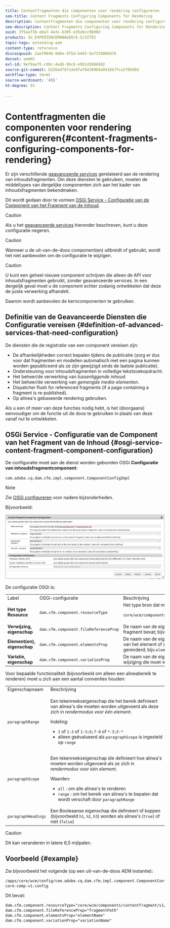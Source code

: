 ```yaml
---
title: Contentfragmenten die componenten voor rendering configureren
seo-title: Content Fragments Configuring Components for Rendering
description: Contentfragmenten die componenten voor rendering configureren
seo-description: Content Fragments Configuring Components for Rendering
uuid: 3f5aaf36-e6a7-4a3c-b305-e35ebcc98d0d
products: SG_EXPERIENCEMANAGER/6.5/SITES
topic-tags: extending-aem
content-type: reference
discoiquuid: 2aef9048-9d6e-4f5d-b443-5e73f8066d76
docset: aem65
exl-id: 9ef9ae75-cd8c-4adb-9bcb-e951d200d492
source-git-commit: b220adf6fa3e9faf94389b9a9416b7fca2f89d9d
workflow-type: tm+mt
source-wordcount: '455'
ht-degree: 5%

---
```


# Contentfragmenten die componenten voor rendering configureren{#content-fragments-configuring-components-for-rendering}

Er zijn verschillende [geavanceerde services](/help/sites-developing/content-fragments-config-components-rendering.md#definition-of-advanced-services-that-need-configuration) gerelateerd aan de rendering van inhoudsfragmenten. Om deze diensten te gebruiken, moeten de middeltypes van dergelijke componenten zich aan het kader van inhoudsfragmenten bekendmaken.

Dit wordt gedaan door te vormen [OSGi Service - Configuratie van de Component van het Fragment van de Inhoud](#osgi-service-content-fragment-component-configuration).

>[!CAUTION]
>
>Als u het [geavanceerde services](/help/sites-developing/content-fragments-config-components-rendering.md#definition-of-advanced-services-that-need-configuration) hieronder beschreven, kunt u deze configuratie negeren.

>[!CAUTION]
>
>Wanneer u de uit-van-de-doos component(en) uitbreidt of gebruikt, wordt het niet aanbevolen om de configuratie te wijzigen.

>[!CAUTION]
>
>U kunt een geheel nieuwe component schrijven die alleen de API voor inhoudsfragmenten gebruikt, zonder geavanceerde services. In een dergelijk geval moet u de component echter zodanig ontwikkelen dat deze de juiste verwerking afhandelt.
>
>Daarom wordt aanbevolen de kerncomponenten te gebruiken.

## Definitie van de Geavanceerde Diensten die Configuratie vereisen {#definition-of-advanced-services-that-need-configuration}

De diensten die de registratie van een component vereisen zijn:

* De afhankelijkheden correct bepalen tijdens de publicatie (zorg er dus voor dat fragmenten en modellen automatisch met een pagina kunnen worden gepubliceerd als ze zijn gewijzigd sinds de laatste publicatie).
* Ondersteuning voor inhoudsfragmenten in volledige tekstzoekopdracht.
* Het beheer/de verwerking van *tussenliggende inhoud.*
* Het beheer/de verwerking van *gemengde media-elementen.*
* Dispatcher flush for referenced fragments (if a page containing a fragment is re-published).
* Op alinea&#39;s gebaseerde rendering gebruiken.

Als u een of meer van deze functies nodig hebt, is het (doorgaans) eenvoudiger om de functie uit de doos te gebruiken in plaats van deze vanaf nul te ontwikkelen.

## OSGi Service - Configuratie van de Component van het Fragment van de Inhoud {#osgi-service-content-fragment-component-configuration}

De configuratie moet aan de dienst worden gebonden OSGi **Configuratie van inhoudsfragmentcomponent**:

`com.adobe.cq.dam.cfm.impl.component.ComponentConfigImpl`

>[!NOTE]
>
>Zie [OSGi configureren](/help/sites-deploying/configuring-osgi.md) voor nadere bijzonderheden.

Bijvoorbeeld:

![cfm-01](assets/cfm-01.png)

De configuratie OSGi is:

<table>
 <tbody>
  <tr>
   <td>Label</td>
   <td>OSGi-configuratie<br /> </td>
   <td>Beschrijving</td>
  </tr>
  <tr>
   <td><strong>Het type Resource</strong></td>
   <td><code>dam.cfm.component.resourceType</code></td>
   <td>Het type bron dat moet worden geregistreerd; bijv. <br /> <p><span class="cmp-examples-demo__property-value"><code>core/wcm/components/contentfragment/v1/contentfragment</code></code></p> </td>
  </tr>
  <tr>
   <td><strong>Verwijzing, eigenschap</strong></td>
   <td><code>dam.cfm.component.fileReferenceProp</code></td>
   <td>De naam van de eigenschap die de verwijzing naar het fragment bevat; bijv. <code>fragmentPath</code> of <code>fileReference</code></td>
  </tr>
  <tr>
   <td><strong>Element(en), eigenschap</strong></td>
   <td><code>dam.cfm.component.elementsProp</code></td>
   <td>De naam van de eigenschap die de naam of namen bevat van het element of de elementen die moeten worden gerenderd; bijv.<code>elementName</code></td>
  </tr>
  <tr>
   <td><strong>Variatie, eigenschap</strong><br /> </td>
   <td><code>dam.cfm.component.variationProp</code></td>
   <td>De naam van de eigenschap die de naam bevat van de wijziging die moet worden gerenderd; bijv.<code>variationName</code></td>
  </tr>
 </tbody>
</table>

Voor bepaalde functionaliteit (bijvoorbeeld om alleen een alineabereik te renderen) moet u zich aan een aantal conventies houden:

<table>
 <tbody>
  <tr>
   <td>Eigenschapnaam</td>
   <td>Beschrijving</td>
  </tr>
  <tr>
   <td><code>paragraphRange</code></td>
   <td><p>Een tekenreekseigenschap die het bereik definieert van alinea's die moeten worden uitgevoerd als deze zich in <em>rendermodus voor één element</em>.</p> <p>Indeling:</p>
    <ul>
     <li><code>1</code> of <code>1-3</code> of <code>1-3;6;7-8</code> of <code>*-3;5-*</code></li>
     <li>alleen geëvalueerd als <code>paragraphScope</code> is ingesteld op <code>range</code></li>
    </ul> </td>
  </tr>
  <tr>
   <td><code>paragraphScope</code></td>
   <td><p>Een tekenreekseigenschap die definieert hoe alinea's moeten worden uitgevoerd als ze zich in <em>rendermodus voor één element</em>.</p> <p>Waarden:</p>
    <ul>
     <li><code>all</code> : om alle alinea's te renderen</li>
     <li><code>range</code> : om het bereik van alinea's te bepalen dat wordt verschaft door <code>paragraphRange</code></li>
    </ul> </td>
  </tr>
  <tr>
   <td><code>paragraphHeadings</code></td>
   <td>Een Booleaanse eigenschap die definieert of koppen (bijvoorbeeld <code>h1</code>, <code>h2</code>, <code>h3</code>) worden als alinea's (<code>true</code>) of niet (<code>false</code>)</td>
  </tr>
 </tbody>
</table>

>[!CAUTION]
>
>Dit kan veranderen in latere 6,5 mijlpalen.

## Voorbeeld {#example}

Zie bijvoorbeeld het volgende (op een uit-van-de-doos AEM instantie):

```
/apps/core/wcm/config/com.adobe.cq.dam.cfm.impl.component.ComponentConfigImpl-core-comp-v1.config
```

Dit bevat:

```
dam.cfm.component.resourceType="core/wcm/components/contentfragment/v1/contentfragment"
dam.cfm.component.fileReferenceProp="fragmentPath"
dam.cfm.component.elementsProp="elementName"
dam.cfm.component.variationProp="variationName"
```
